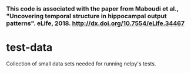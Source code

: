 

### This code is associated with the paper from Maboudi et al., "Uncovering temporal structure in hippocampal output patterns". eLife, 2018. http://dx.doi.org/10.7554/eLife.34467

# test-data
Collection of small data sets needed for running nelpy's tests.
